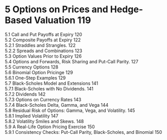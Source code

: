 
# 5 Options on Prices and Hedge-Based Valuation 119  

5.1 Call and Put Payoffs at Expiry 120   
5.2 Composite Payoffs at Expiry 122   
5.2.1 Straddles and Strangles. 122   
5.2.2 Spreads and Combinations 123   
5.3 Option Values Prior to Expiry 126   
5.4 Options and Forwards, Risk Sharing and Put-Call Parity. 127   
5.5 Currency Options 128   
5.6 Binomial Option Pricinge 129   
5.6.1 One-Step Examples 129   
5.7 Black-Scholes Model and Extensions 141   
5.7.1 Black-Scholes with No Dividends. 141   
5.7.2 Dividends 142   
5.7.3 Options on Currency Rates 143   
5.7.4 Black-Scholes Delta, Gamma, and Vega 144   
5.8 Residual Risk of Options: Gamma, Vega, and Volatility. 145   
5.8.1 Implied Volatility 147   
5.8.2 Volatility Smiles and Skews. 148   
5.9 A Real-Life Option Pricing Exercise 150   
5.9.1 Consistency Checks: Put-Call Parity, Black-Scholes, and Binomial 150  
